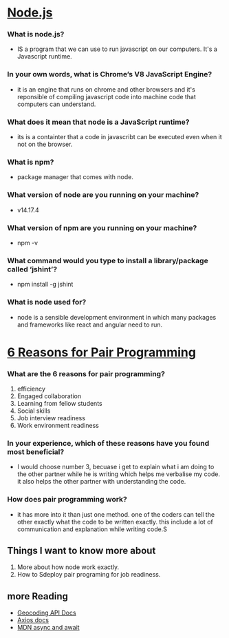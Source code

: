# [Node.js](anvas.instructure.com/courses/2878697)

### What is node.js? 

* IS a program that we can use to run javascript on our computers. It's a Javascript runtime.
### In your own words, what is Chrome’s V8 JavaScript Engine?
* it is an engine that runs on chrome and other browsers and it's reponsible of compiling javascript code into machine code that computers can understand.
### What does it mean that node is a JavaScript runtime?
* its is a containter that a code in javascribt can be executed even when it not on the browser.
### What is npm?
* package manager that comes with node.
### What version of node are you running on your machine?
* v14.17.4
### What version of npm are you running on your machine?
* npm -v
### What command would you type to install a library/package called ‘jshint’?
* npm install -g jshint 
 ### What is node used for?
* node is  a sensible development environment in which many packages and frameworks like react and angular need to run.


# [6 Reasons for Pair Programming](Canvas.instructure.com/courses/2878697)
### What are the 6 reasons for pair programming?
1. efficiency 
2. Engaged collaboration
3. Learning from fellow students
4. Social skills
5. Job interview readiness
6. Work environment readiness
### In your experience, which of these reasons have you found most beneficial?
* I would choose number 3, becuase i get to explain what i am doing to the  other partner while he is writing which helps me verbalise my code. it also helps the other partner with understanding the code. 
### How does pair programming work?
* it has more into it than just one method. one of the coders can tell the other exactly what the code to be written exactly. this include a lot of communication and explanation while writing code.S

## Things I want to know more about
1. More about how node work exactly.
2. How to Sdeploy pair programing for job readiness.



## more Reading
* [Geocoding API Docs](https://locationiq.com/)
* [Axios docs](https://www.npmjs.com/package/axios)
* [MDN async and await](https://developer.mozilla.org/en-US/docs/Learn/JavaScript/Asynchronous/Async_awaitS)

